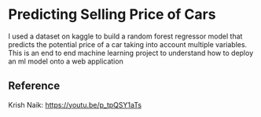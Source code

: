 # Predicting Selling Price of Cars

I used a dataset on kaggle to build a random forest regressor model that predicts the potential price of a car taking into account multiple variables. This is an end to end machine learning project to understand how to deploy an ml model onto a web application

## Reference
Krish Naik: https://youtu.be/p_tpQSY1aTs
